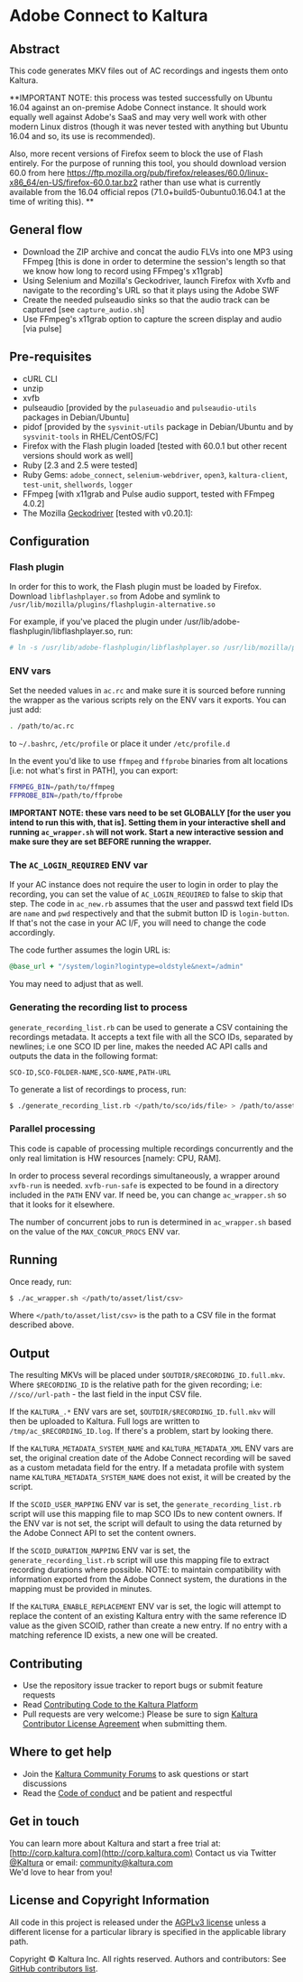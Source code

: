 # Adobe Connect to Kaltura

## Abstract

This code generates MKV files out of AC recordings and ingests them onto Kaltura.


**IMPORTANT NOTE: this process was tested successfully on Ubuntu 16.04 against an on-premise Adobe Connect instance. It should work equally well against Adobe's SaaS and may very well work with other modern Linux distros (though it was never tested with anything but Ubuntu 16.04 and so, its use is recommended).

Also, more recent versions of Firefox seem to block the use of Flash entirely. For the purpose of running this tool, you should download version 60.0 from here https://ftp.mozilla.org/pub/firefox/releases/60.0/linux-x86_64/en-US/firefox-60.0.tar.bz2 rather than use what is currently available from the 16.04 official repos (71.0+build5-0ubuntu0.16.04.1 at the time of writing this).
**

## General flow
- Download the ZIP archive and concat the audio FLVs into one MP3 using FFmpeg [this is done in order to determine the session's length so that we know how long to record using FFmpeg's x11grab]
- Using Selenium and Mozilla's Geckodriver, launch Firefox with Xvfb and navigate to the recording's URL so that it plays using the Adobe SWF
- Create the needed pulseaudio sinks so that the audio track can be captured [see `capture_audio.sh`]
- Use FFmpeg's x11grab option to capture the screen display and audio [via pulse]

## Pre-requisites

- cURL CLI
- unzip
- xvfb
- pulseaudio [provided by the `pulaseuadio` and `pulseaudio-utils` packages in Debian/Ubuntu]
- pidof [provided by the `sysvinit-utils` package in Debian/Ubuntu and by `sysvinit-tools` in RHEL/CentOS/FC]
- Firefox with the Flash plugin loaded [tested with 60.0.1 but other recent versions should work as well]
- Ruby [2.3 and 2.5 were tested]
- Ruby Gems: `adobe_connect`, `selenium-webdriver`, `open3`, `kaltura-client`, `test-unit`, `shellwords`, `logger`
- FFmpeg [with x11grab and Pulse audio support, tested with FFmpeg 4.0.2]
- The Mozilla [Geckodriver](https://github.com/mozilla/geckodriver/releases) [tested with v0.20.1]:

## Configuration

### Flash plugin

In order for this to work, the Flash plugin must be loaded by Firefox.
Download `libflashplayer.so` from Adobe and symlink to `/usr/lib/mozilla/plugins/flashplugin-alternative.so`

For example, if you've placed the plugin under /usr/lib/adobe-flashplugin/libflashplayer.so, run:

```sh
# ln -s /usr/lib/adobe-flashplugin/libflashplayer.so /usr/lib/mozilla/plugins/flashplugin-alternative.so
```

### ENV vars

Set the needed values in `ac.rc` and make sure it is sourced before running the wrapper as the
various scripts rely on the ENV vars it exports. You can just add:

```sh
. /path/to/ac.rc
```

to `~/.bashrc`, `/etc/profile` or place it under `/etc/profile.d`

In the event you'd like to use `ffmpeg` and `ffprobe` binaries from alt locations [i.e: not what's first in PATH], you can export:

```sh
FFMPEG_BIN=/path/to/ffmpeg
FFPROBE_BIN=/path/to/ffprobe
```

**IMPORTANT NOTE: these vars need to be set GLOBALLY [for the user you intend to run this with, that is]. Setting them in your interactive shell and running `ac_wrapper.sh` will not work. Start a new interactive session and make sure they are set BEFORE running the wrapper.**

### The `AC_LOGIN_REQUIRED` ENV var

If your AC instance does not require the user to login in order to play the recording, you can set the value of `AC_LOGIN_REQUIRED` to false to skip that step.
The code in `ac_new.rb` assumes that the user and passwd text field IDs are `name` and `pwd` respectively and that the submit button ID is `login-button`.
If that's not the case in your AC I/F, you will need to change the code accordingly.

The code further assumes the login URL is:

```ruby
@base_url + "/system/login?logintype=oldstyle&next=/admin"
```

You may need to adjust that as well.

### Generating the recording list to process

`generate_recording_list.rb` can be used to generate a CSV containing the recordings metadata.
It accepts a text file with all the SCO IDs, separated by newlines; i.e one SCO ID per line, makes the needed AC API calls and outputs the data in the following format:

```csv
SCO-ID,SCO-FOLDER-NAME,SCO-NAME,PATH-URL
```

To generate a list of recordings to process, run:

```sh
$ ./generate_recording_list.rb </path/to/sco/ids/file> > /path/to/asset/list/csv
```

### Parallel processing

This code is capable of processing multiple recordings concurrently and the only real limitation is HW resources [namely: CPU, RAM].

In order to process several recordings simultaneously, a wrapper around `xvfb-run` is needed.
`xvfb-run-safe` is expected to be found in a directory included in the `PATH` ENV var. If need be, you can change `ac_wrapper.sh` so that it looks for it elsewhere.

The number of concurrent jobs to run is determined in `ac_wrapper.sh` based on the value of the `MAX_CONCUR_PROCS` ENV var.

## Running

Once ready, run:

```sh
$ ./ac_wrapper.sh </path/to/asset/list/csv>
```

Where `</path/to/asset/list/csv>` is the path to a CSV file in the format described above.

## Output

The resulting MKVs will be placed under `$OUTDIR/$RECORDING_ID.full.mkv`.
Where `$RECORDING_ID` is the relative path for the given recording; i.e: `//sco//url-path` - the last field in the input CSV file.

If the `KALTURA_.*` ENV vars are set, `$OUTDIR/$RECORDING_ID.full.mkv` will then be uploaded to Kaltura.
Full logs are written to `/tmp/ac_$RECORDING_ID.log`. If there's a problem, start by looking there.

If the `KALTURA_METADATA_SYSTEM_NAME` and `KALTURA_METADATA_XML` ENV vars are set, the original creation date of the Adobe Connect recording will be saved as a custom metadata field for the entry. If a metadata profile with system name `KALTURA_METADATA_SYSTEM_NAME` does not exist, it will be created by the script.

If the `SCOID_USER_MAPPING` ENV var is set, the `generate_recording_list.rb` script will use this mapping file to map SCO IDs to new content owners. If the ENV var is not set, the script will default to using the data returned by the Adobe Connect API to set the content owners.

If the `SCOID_DURATION_MAPPING` ENV var is set, the `generate_recording_list.rb` script will use this mapping file to extract recording durations where possible. NOTE: to maintain compatibility with information exported from the Adobe Connect system, the durations in the mapping must be provided in minutes.

If the `KALTURA_ENABLE_REPLACEMENT` ENV var is set, the logic will attempt to replace the content of an existing Kaltura entry with the same reference ID value as the given SCOID, rather than create a new entry. If no entry with a matching reference ID exists, a new one will be created.

## Contributing

- Use the repository issue tracker to report bugs or submit feature requests
- Read [Contributing Code to the Kaltura Platform](https://github.com/kaltura/platform-install-packages/blob/master/doc/Contributing-to-the-Kaltura-Platform.md)
- Pull requests are very welcome:) Please be sure to sign [Kaltura Contributor License Agreement](https://agentcontribs.kaltura.org/) when submitting them.

## Where to get help

- Join the [Kaltura Community Forums](https://forum.kaltura.org/) to ask questions or start discussions
- Read the [Code of conduct](https://forum.kaltura.org/faq) and be patient and respectful

## Get in touch

You can learn more about Kaltura and start a free trial at: [http://corp.kaltura.com](http://corp.kaltura.com)
Contact us via Twitter [@Kaltura](https://twitter.com/Kaltura) or email: community@kaltura.com  
We'd love to hear from you!

## License and Copyright Information

All code in this project is released under the [AGPLv3 license](http://www.gnu.org/licenses/agpl-3.0.html) unless a different license for a particular library is specified in the applicable library path.

Copyright © Kaltura Inc. All rights reserved.
Authors and contributors: See [GitHub contributors list](https://github.com/kaltura/adobe-connect-to-mkv-to-kaltura/graphs/contributors).  

